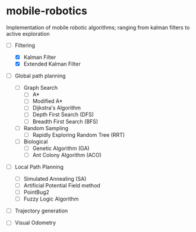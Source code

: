 # mobile-robotics
 Implementation of mobile robotic algorithms; ranging from kalman filters to active exploration
- [ ] Filtering
  - [x] Kalman Filter
  - [x] Extended Kalman Filter
- [ ] Global path planning
  - [ ] Graph Search
    - [ ] A*
    - [ ] Modified A*
    - [ ] Dijkstra's Algorithm
    - [ ] Depth First Search (DFS)
    - [ ] Breadth First Search (BFS)
  - [ ] Random Sampling
    - [ ] Rapidly Exploring Random Tree (RRT)
  - [ ] Biological
    - [ ] Genetic Algorithm (GA)
    - [ ] Ant Colony Algorithm (ACO)
- [ ] Local Path Planning
  - [ ] Simulated Annealing (SA)
  - [ ] Artificial Potential Field method
  - [ ] PointBug2
  - [ ] Fuzzy Logic Algorithm
- [ ] Trajectory generation
- [ ] Visual Odometry
 
 
 
